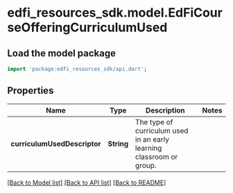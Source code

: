 # edfi_resources_sdk.model.EdFiCourseOfferingCurriculumUsed

## Load the model package
```dart
import 'package:edfi_resources_sdk/api.dart';
```

## Properties
Name | Type | Description | Notes
------------ | ------------- | ------------- | -------------
**curriculumUsedDescriptor** | **String** | The type of curriculum used in an early learning classroom or group. | 

[[Back to Model list]](../README.md#documentation-for-models) [[Back to API list]](../README.md#documentation-for-api-endpoints) [[Back to README]](../README.md)


